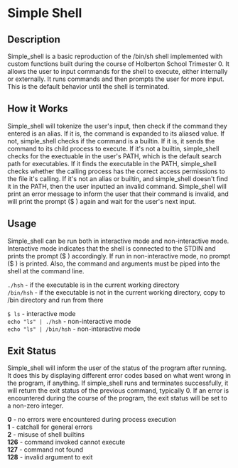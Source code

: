 # **Simple Shell**

## **Description**

Simple_shell is a basic reproduction of the /bin/sh shell implemented with custom functions built during the course of Holberton School Trimester 0. It allows the user to input commands for the shell to execute, either internally or externally. It runs commands and then prompts the user for more input. This is the default behavior until the shell is terminated.

## **How it Works**

Simple_shell will tokenize the user's input, then check if the command they entered is an alias. If it is, the command is expanded to its aliased value. If not, simple_shell checks if the command is a builtin. If it is, it sends the command to its child process to execute. If it's not a builtin, simple_shell checks for the exectuable in the user's PATH, which is the default search path for executables. If it finds the executable in the PATH, simple_shell checks whether the calling process has the correct access permissions to the file it's calling. If it's not an alias or builtin, and simple_shell doesn't find it in the PATH, then the user inputted an invalid command. Simple_shell will print an error message to inform the user that their command is invalid, and will print the prompt (\$ ) again and wait for the user's next input.

## **Usage**

Simple_shell can be run both in interactive mode and non-interactive mode. Interactive mode indicates that the shell is connected to the STDIN and prints the prompt ($ ) accordingly. If run in non-interactive mode, no prompt ($ ) is printed. Also, the command and arguments must be piped into the shell at the command line.

`./hsh` - if the executable is in the current working directory\
`/bin/hsh` - if the executable is not in the current working directory, copy to /bin directory and run from there

`$ ls` - interactive mode\
`echo "ls" | ./hsh` - non-interactive mode\
`echo "ls" | /bin/hsh` - non-interactive mode

## **Exit Status**

Simple_shell will inform the user of the status of the program after running. It does this by displaying different error codes based on what went wrong in the program, if anything. If simple_shell runs and terminates successfully, it will return the exit status of the previous command, typically 0. If an error is encountered during the course of the program, the exit status will be set to a non-zero integer.

**0** - no errors were encountered during process execution\
**1** - catchall for general errors\
**2** - misuse of shell builtins\
**126** - command invoked cannot execute\
**127** - command not found\
**128** - invalid argument to exit
